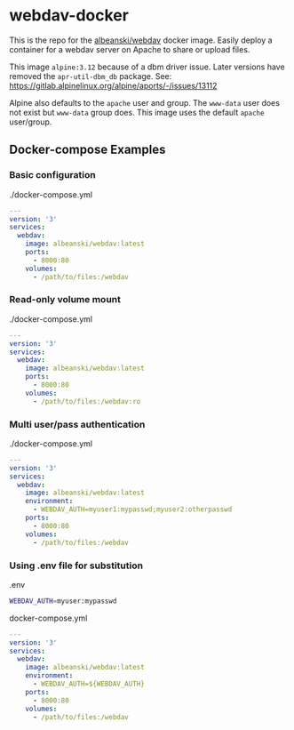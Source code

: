 # webdav-docker

This is the repo for the [albeanski/webdav](https://hub.docker.com/r/albeanski/webdav) docker image. Easily deploy a container for a webdav server on Apache to share or upload files. 

This image `alpine:3.12` because of a dbm driver issue. Later versions have removed the
`apr-util-dbm_db` package. See: https://gitlab.alpinelinux.org/alpine/aports/-/issues/13112


Alpine also defaults to the `apache` user and group. The `www-data` user does not exist but
`www-data` group does. This image uses the default `apache` user/group.


## Docker-compose Examples
### Basic configuration
./docker-compose.yml
```yaml
---
version: '3'
services:
  webdav:
    image: albeanski/webdav:latest
    ports:
      - 8000:80
    volumes:
      - /path/to/files:/webdav
```

### Read-only volume mount
./docker-compose.yml
```yaml
---
version: '3'
services:
  webdav:
    image: albeanski/webdav:latest
    ports:
      - 8000:80
    volumes:
      - /path/to/files:/webdav:ro
```

### Multi user/pass authentication
./docker-compose.yml
```yaml
---
version: '3' 
services:
  webdav:
    image: albeanski/webdav:latest
    environment:
      - WEBDAV_AUTH=myuser1:mypasswd;myuser2:otherpasswd
    ports:
      - 8000:80
    volumes:
      - /path/to/files:/webdav
```

### Using .env file for substitution

.env 
```bash
WEBDAV_AUTH=myuser:mypasswd
```

docker-compose.yml
```yaml
---
version: '3'
services:
  webdav:
    image: albeanski/webdav:latest
    environment:
      - WEBDAV_AUTH=${WEBDAV_AUTH}
    ports:
      - 8000:80
    volumes:
      - /path/to/files:/webdav
```
